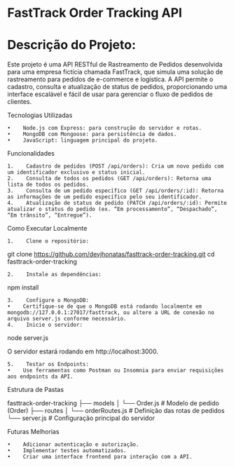 # FastTrack Order Tracking API

# Descrição do Projeto:

Este projeto é uma API RESTful de Rastreamento de Pedidos desenvolvida para uma empresa fictícia chamada FastTrack, que simula uma solução de rastreamento para pedidos de e-commerce e logística. A API permite o cadastro, consulta e atualização de status de pedidos, proporcionando uma interface escalável e fácil de usar para gerenciar o fluxo de pedidos de clientes.

Tecnologias Utilizadas

    •    Node.js com Express: para construção do servidor e rotas.
    •    MongoDB com Mongoose: para persistência de dados.
    •    JavaScript: linguagem principal do projeto.

Funcionalidades

    1.    Cadastro de pedidos (POST /api/orders): Cria um novo pedido com um identificador exclusivo e status inicial.
    2.    Consulta de todos os pedidos (GET /api/orders): Retorna uma lista de todos os pedidos.
    3.    Consulta de um pedido específico (GET /api/orders/:id): Retorna as informações de um pedido específico pelo seu identificador.
    4.    Atualização de status de pedido (PATCH /api/orders/:id): Permite atualizar o status do pedido (ex. “Em processamento”, “Despachado”, “Em trânsito”, “Entregue”).

Como Executar Localmente

    1.    Clone o repositório:

git clone https://github.com/devjhonatas/fasttrack-order-tracking.git
cd fasttrack-order-tracking


    2.    Instale as dependências:

npm install


    3.    Configure o MongoDB:
    •    Certifique-se de que o MongoDB está rodando localmente em mongodb://127.0.0.1:27017/fasttrack, ou altere a URL de conexão no arquivo server.js conforme necessário.
    4.    Inicie o servidor:

node server.js

O servidor estará rodando em http://localhost:3000.

    5.    Testar os Endpoints:
    •    Use ferramentas como Postman ou Insomnia para enviar requisições aos endpoints da API.

Estrutura de Pastas

fasttrack-order-tracking
├── models
│   └── Order.js        # Modelo de pedido (Order)
├── routes
│   └── orderRoutes.js  # Definição das rotas de pedidos
└── server.js           # Configuração principal do servidor

Futuras Melhorias

    •    Adicionar autenticação e autorização.
    •    Implementar testes automatizados.
    •    Criar uma interface frontend para interação com a API.
